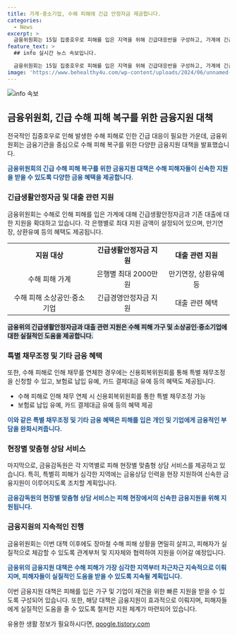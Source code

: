 ```yaml
---
title: 가계·중소기업, 수해 피해에 긴급 안정자금 제공합니다.
categories:
  - News
excerpt: >
  금융위원회는 15일 집중호우로 피해를 입은 지역을 위해 긴급대응반을 구성하고, 가계에 긴급생활안정자금을 비롯한 다양한 금융지원책을 추진 중이다. 진행 중인 집중호우로 인해 발생한 대규모 피해에 대응하기 위해 은행들은 긴급생활안정자금 및 대출 관련 혜택을 제공하고 있으며, 소상공인 및 중소기업도 긴급경영안정자금과 금융상담 인력을 통해 신속한 지원을 받을 수 있다. 또한, 신용회복위원회를 통해 특별 채무조정 및 혜택을 받을 수 있으며, 금융감독원의 상담센터를 통해 맞춤형 상담 서비스를 제공한다. 해당 대책 이후에도 지속적인 피해 상황 파악 및 지원을 진행할 예정이다. (총 단어 수: 124)
feature_text: >
  ## info 실시간 뉴스 속보입니다.

  금융위원회는 15일 집중호우로 피해를 입은 지역을 위해 긴급대응반을 구성하고, 가계에 긴급생활안정자금을 비롯한 다양한 금융지원책을 추진 중이다. 진행 중인 집중호우로 인해 발생한 대규모 피해에 대응하기 위해 은행들은 긴급생활안정자금 및 대출 관련 혜택을 제공하고 있으며, 소상공인 및 중소기업도 긴급경영안정자금과 금융상담 인력을 통해 신속한 지원을 받을 수 있다. 또한, 신용회복위원회를 통해 특별 채무조정 및 혜택을 받을 수 있으며, 금융감독원의 상담센터를 통해 맞춤형 상담 서비스를 제공한다. 해당 대책 이후에도 지속적인 피해 상황 파악 및 지원을 진행할 예정이다. (총 단어 수: 124)
image: 'https://www.behealthy4u.com/wp-content/uploads/2024/06/unnamed-file.png'
---
```


<p><img src="https://www.behealthy4u.com/wp-content/uploads/2024/06/unnamed-file.png" alt="info 속보" /></p>

<h2 data-ke-size="size26">금융위원회, 긴급 수해 피해 복구를 위한 금융지원 대책</h2>

<p>전국적인 집중호우로 인해 발생한 수해 피해로 인한 긴급 대응이 필요한 가운데, 금융위원회는 금융기관을 중심으로 수해 피해 복구를 위한 다양한 금융지원 대책을 발표했습니다.</p>

<p data-ke-size="size16"><b><span style="color: #1a5490;">금융위원회의 긴급 수해 피해 복구를 위한 금융지원 대책은 수해 피해자들이 신속한 지원을 받을 수 있도록 다양한 금융 혜택을 제공합니다.</span></b></p>

<h3 data-ke-size="size24">긴급생활안정자금 및 대출 관련 지원</h3>

<p>금융위원회는 수해로 인해 피해를 입은 가계에 대해 긴급생활안정자금과 기존 대출에 대한 지원을 확대하고 있습니다. 각 은행별로 최대 지원 금액이 설정되어 있으며, 만기연장, 상환유예 등의 혜택도 제공됩니다.</p>

<table>
    <tr>
        <td style="text-align: center; height: 17px;"><b>지원 대상</b></td>
        <td style="text-align: center; height: 17px;"><b>긴급생활안정자금 지원</b></td>
        <td style="text-align: center; height: 17px;"><b>대출 관련 지원</b></td>
    </tr>
    <tr>
        <td style="text-align: center; height: 17px;">수해 피해 가계</td>
        <td style="text-align: center; height: 17px;">은행별 최대 2000만 원</td>
        <td style="text-align: center; height: 17px;">만기연장, 상환유예 등</td>
    </tr>
    <tr>
        <td style="text-align: center; height: 17px;">수해 피해 소상공인·중소기업</td>
        <td style="text-align: center; height: 17px;">긴급경영안정자금 지원</td>
        <td style="text-align: center; height: 17px;">대출 관련 혜택</td>
    </tr>
</table>

<p data-ke-size="size16"><b><span style="background-color: #21538527;">금융위의 긴급생활안정자금과 대출 관련 지원은 수해 피해 가구 및 소상공인·중소기업에 대한 실질적인 도움을 제공합니다.</span></b></p>

<h3 data-ke-size="size24">특별 채무조정 및 기타 금융 혜택</h3>

<p>또한, 수해 피해로 인해 채무를 연체한 경우에는 신용회복위원회를 통해 특별 채무조정을 신청할 수 있고, 보험료 납입 유예, 카드 결제대금 유예 등의 혜택도 제공됩니다.</p>

<ul>
    <li>수해 피해로 인해 채무 연체 시 신용회복위원회를 통한 특별 채무조정 가능</li>
    <li>보험료 납입 유예, 카드 결제대금 유예 등의 혜택 제공</li>
</ul>

<p data-ke-size="size16"><b><span style="color: #1a5490;">이와 같은 특별 채무조정 및 기타 금융 혜택은 피해를 입은 개인 및 기업에게 금융적인 부담을 완화시켜줍니다.</span></b></p>

<h3 data-ke-size="size24">현장별 맞춤형 상담 서비스</h3>

<p>마지막으로, 금융감독원은 각 지역별로 피해 현장별 맞춤형 상담 서비스를 제공하고 있습니다. 특히, 특별히 피해가 심각한 지역에는 금융상담 인력을 현장 지원하여 신속한 금융지원이 이루어지도록 조치할 계획입니다.</p>

<p data-ke-size="size16"><b><span style="color: #1a5490;">금융감독원의 현장별 맞춤형 상담 서비스는 피해 현장에서의 신속한 금융지원을 위해 지원됩니다.</span></b></p>

<h3 data-ke-size="size24">금융지원의 지속적인 진행</h3>

<p>금융위원회는 이번 대책 이후에도 장마철 수해 피해 상황을 면밀히 살피고, 피해자가 실질적으로 체감할 수 있도록 관계부처 및 지자체와 협력하여 지원을 이어갈 예정입니다.</p>

<p data-ke-size="size16"><b><span style="color: #1a5490;">금융위의 금융지원 대책은 수해 피해가 가장 심각한 지역부터 차근차근 지속적으로 이뤄지며, 피해자들이 실질적인 도움을 받을 수 있도록 지속될 계획입니다.</span></b></p>

<p>이번 금융지원 대책은 피해를 입은 가구 및 기업이 재건을 위한 빠른 지원을 받을 수 있도록 구성되어 있습니다. 또한, 해당 대책은 금융지원이 효과적으로 이뤄지며, 피해자들에게 실질적인 도움을 줄 수 있도록 철저한 지원 체계가 마련되어 있습니다.</p>

<p data-ke-size="size16"></p>
유용한 생활 정보가 필요하시다면, <a href="https://qoogle.tistory.com" rel="dofollow">qoogle.tistory.com</a>


